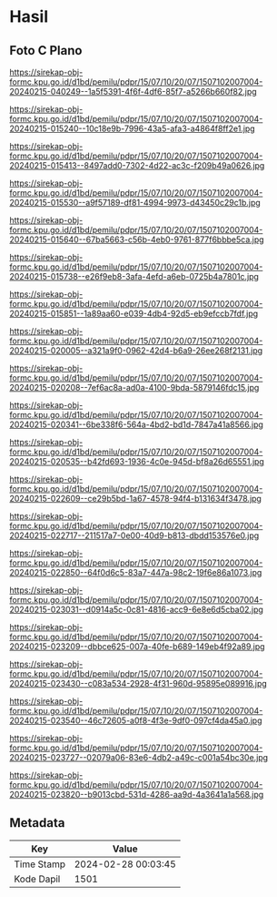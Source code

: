 # Hasil

## Foto C Plano

https://sirekap-obj-formc.kpu.go.id/d1bd/pemilu/pdpr/15/07/10/20/07/1507102007004-20240215-040249--1a5f5391-4f6f-4df6-85f7-a5266b660f82.jpg

https://sirekap-obj-formc.kpu.go.id/d1bd/pemilu/pdpr/15/07/10/20/07/1507102007004-20240215-015240--10c18e9b-7996-43a5-afa3-a4864f8ff2e1.jpg

https://sirekap-obj-formc.kpu.go.id/d1bd/pemilu/pdpr/15/07/10/20/07/1507102007004-20240215-015413--8497add0-7302-4d22-ac3c-f209b49a0626.jpg

https://sirekap-obj-formc.kpu.go.id/d1bd/pemilu/pdpr/15/07/10/20/07/1507102007004-20240215-015530--a9f57189-df81-4994-9973-d43450c29c1b.jpg

https://sirekap-obj-formc.kpu.go.id/d1bd/pemilu/pdpr/15/07/10/20/07/1507102007004-20240215-015640--67ba5663-c56b-4eb0-9761-877f6bbbe5ca.jpg

https://sirekap-obj-formc.kpu.go.id/d1bd/pemilu/pdpr/15/07/10/20/07/1507102007004-20240215-015738--e26f9eb8-3afa-4efd-a6eb-0725b4a7801c.jpg

https://sirekap-obj-formc.kpu.go.id/d1bd/pemilu/pdpr/15/07/10/20/07/1507102007004-20240215-015851--1a89aa60-e039-4db4-92d5-eb9efccb7fdf.jpg

https://sirekap-obj-formc.kpu.go.id/d1bd/pemilu/pdpr/15/07/10/20/07/1507102007004-20240215-020005--a321a9f0-0962-42d4-b6a9-26ee268f2131.jpg

https://sirekap-obj-formc.kpu.go.id/d1bd/pemilu/pdpr/15/07/10/20/07/1507102007004-20240215-020208--7ef6ac8a-ad0a-4100-9bda-5879146fdc15.jpg

https://sirekap-obj-formc.kpu.go.id/d1bd/pemilu/pdpr/15/07/10/20/07/1507102007004-20240215-020341--6be338f6-564a-4bd2-bd1d-7847a41a8566.jpg

https://sirekap-obj-formc.kpu.go.id/d1bd/pemilu/pdpr/15/07/10/20/07/1507102007004-20240215-020535--b42fd693-1936-4c0e-945d-bf8a26d65551.jpg

https://sirekap-obj-formc.kpu.go.id/d1bd/pemilu/pdpr/15/07/10/20/07/1507102007004-20240215-022609--ce29b5bd-1a67-4578-94f4-b131634f3478.jpg

https://sirekap-obj-formc.kpu.go.id/d1bd/pemilu/pdpr/15/07/10/20/07/1507102007004-20240215-022717--211517a7-0e00-40d9-b813-dbdd153576e0.jpg

https://sirekap-obj-formc.kpu.go.id/d1bd/pemilu/pdpr/15/07/10/20/07/1507102007004-20240215-022850--64f0d6c5-83a7-447a-98c2-19f6e86a1073.jpg

https://sirekap-obj-formc.kpu.go.id/d1bd/pemilu/pdpr/15/07/10/20/07/1507102007004-20240215-023031--d0914a5c-0c81-4816-acc9-6e8e6d5cba02.jpg

https://sirekap-obj-formc.kpu.go.id/d1bd/pemilu/pdpr/15/07/10/20/07/1507102007004-20240215-023209--dbbce625-007a-40fe-b689-149eb4f92a89.jpg

https://sirekap-obj-formc.kpu.go.id/d1bd/pemilu/pdpr/15/07/10/20/07/1507102007004-20240215-023430--c083a534-2928-4f31-960d-95895e089916.jpg

https://sirekap-obj-formc.kpu.go.id/d1bd/pemilu/pdpr/15/07/10/20/07/1507102007004-20240215-023540--46c72605-a0f8-4f3e-9df0-097cf4da45a0.jpg

https://sirekap-obj-formc.kpu.go.id/d1bd/pemilu/pdpr/15/07/10/20/07/1507102007004-20240215-023727--02079a06-83e6-4db2-a49c-c001a54bc30e.jpg

https://sirekap-obj-formc.kpu.go.id/d1bd/pemilu/pdpr/15/07/10/20/07/1507102007004-20240215-023820--b9013cbd-531d-4286-aa9d-4a3641a1a568.jpg


## Metadata

| Key        | Value               |
| ---------- | ------------------- |
| Time Stamp | 2024-02-28 00:03:45 |
| Kode Dapil | 1501                |



